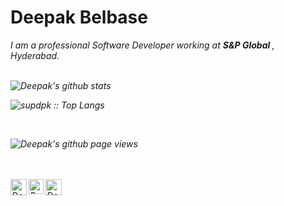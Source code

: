 # Deepak Belbase&nbsp;
<!-- <img src="https://github.com/TheDudeThatCode/TheDudeThatCode/blob/master/Assets/Mario_Hello_Big.gif" width="30px"> -->


<p>
  <em>
    I am a professional Software Developer working at <b>S&P Global </b>, Hyderabad</a>. <br>




<br>


![Deepak's github stats](https://github-readme-stats.vercel.app/api?username=supdpk&show_icons=true&title_color=fff&icon_color=79ff97&text_color=9f9f9f&bg_color=151515)

<p><img src="https://github-readme-stats.vercel.app/api/top-langs/?username=supdpk&langs_count=10&theme=dracula&layout=compact" alt="supdpk :: Top Langs" /></p>

<br>

![Deepak's github page views](https://komarev.com/ghpvc/?username=supdpk)


<br>
<br>

  <a href="https://in.linkedin.com/in/supdpk">
    <img align="left" alt="Deepak Belbase | Twitter" width="26px" src="https://github.com/TheDudeThatCode/TheDudeThatCode/blob/master/Assets/LinkedIn.svg" />
  </a>
  <a href="https://www.instagram.com/supdpk/">
    <img align="left" alt="Deepak Belbase | Instagram" width="24px" src="https://github.com/TheDudeThatCode/TheDudeThatCode/blob/master/Assets/Instagram.svg" />
  </a>
  <a href="mailto:deepak.belbase4@gmail.com">
    <img align="left" alt="Deepak Belbase | Gmail" width="26px" src="https://github.com/TheDudeThatCode/TheDudeThatCode/blob/master/Assets/Gmail.svg" />
  </a>

<br><br><br><br>
